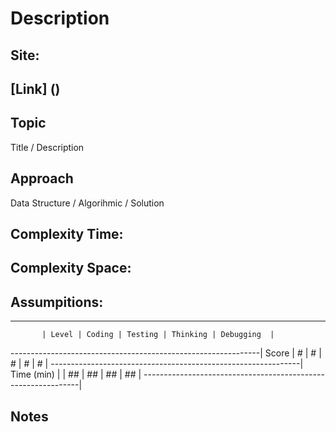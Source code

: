 # Description

## Site: 
## [Link] ()
## Topic

Title / Description

## Approach

Data Structure / Algorihmic / Solution

## Complexity Time: 
## Complexity Space: 
## Assumpitions: 

---------------------------------------------------------------
           | Level | Coding | Testing | Thinking | Debugging  |
--------------------------------------------------------------|
Score      | #     | #      | #       | #        | #          |
--------------------------------------------------------------|
Time (min) |       | ##     | ##      | ##       | ##         |
--------------------------------------------------------------|

## Notes
